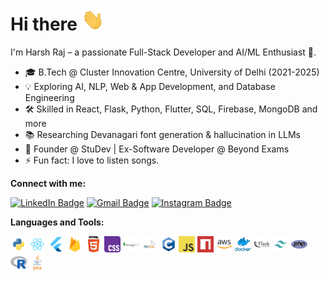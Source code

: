 # Hi there <img src="./Hi.gif" height="35px">

I'm Harsh Raj – a passionate Full-Stack Developer and AI/ML Enthusiast 🚀.

- 🎓 B.Tech @ Cluster Innovation Centre, University of Delhi (2021-2025)
- 💡 Exploring AI, NLP, Web & App Development, and Database Engineering
- 🛠 Skilled in React, Flask, Python, Flutter, SQL, Firebase, MongoDB and more
- 📚 Researching Devanagari font generation & hallucination in LLMs
- 💼 Founder @ StuDev | Ex-Software Developer @ Beyond Exams
- ⚡ Fun fact: I love to listen songs.

**Connect with me:**

[![LinkedIn Badge](https://img.shields.io/badge/LinkedIn-0077B5?style=for-the-badge&logo=linkedin&logoColor=white)](https://www.linkedin.com/in/rajharsh18/) [![Gmail Badge](https://img.shields.io/badge/Gmail-D14836?style=for-the-badge&logo=gmail&logoColor=white)](mailto:rajharsh1810@gmail.com) [![Instagram Badge](https://img.shields.io/badge/Instagram-E4405F?style=for-the-badge&logo=instagram&logoColor=white)](https://www.instagram.com/ha_sh_raj18/)

**Languages and Tools:**

<code><img alt="Python" width="26px" src="https://raw.githubusercontent.com/github/explore/80688e429a7d4ef2fca1e82350fe8e3517d3494d/topics/python/python.png" /></code>
<code><img alt="ReactJS" width="26px" src="https://raw.githubusercontent.com/github/explore/main/topics/react/react.png" /></code>
<code><img alt="Flutter" width="26px" src="https://raw.githubusercontent.com/github/explore/80688e429a7d4ef2fca1e82350fe8e3517d3494d/topics/flutter/flutter.png" /></code>
<code><img alt="Firebase" width="26px" src="https://raw.githubusercontent.com/github/explore/80688e429a7d4ef2fca1e82350fe8e3517d3494d/topics/firebase/firebase.png" /></code>
<code><img alt="HTML5" width="26px" src="https://raw.githubusercontent.com/github/explore/80688e429a7d4ef2fca1e82350fe8e3517d3494d/topics/html/html.png" /></code>
<code><img alt="CSS3" width="26px" src="https://raw.githubusercontent.com/github/explore/80688e429a7d4ef2fca1e82350fe8e3517d3494d/topics/css/css.png" /></code>
<code><img alt="MongoDB" width="26px" src="https://raw.githubusercontent.com/github/explore/80688e429a7d4ef2fca1e82350fe8e3517d3494d/topics/mongodb/mongodb.png" /></code>
<code><img alt="MY-SQL" width="26px" src="https://raw.githubusercontent.com/github/explore/80688e429a7d4ef2fca1e82350fe8e3517d3494d/topics/mysql/mysql.png" /></code>
<code><img alt="C" width="26px" src="https://raw.githubusercontent.com/github/explore/80688e429a7d4ef2fca1e82350fe8e3517d3494d/topics/c/c.png" /></code>
<code><img alt="JavaScript" width="26px" src="https://raw.githubusercontent.com/github/explore/main/topics/javascript/javascript.png" /></code>
<code><img alt="npm" width="26px" src="https://raw.githubusercontent.com/github/explore/main/topics/npm/npm.png" /></code>
<code><img alt="AWS" width="26px" src="https://raw.githubusercontent.com/github/explore/main/topics/aws/aws.png" /></code>
<code><img alt="Docker" width="26px" src="https://raw.githubusercontent.com/github/explore/main/topics/docker/docker.png" /></code>
<code><img alt="Flask" width="26px" src="https://raw.githubusercontent.com/github/explore/main/topics/flask/flask.png" /></code>
<code><img alt="Tailwind CSS" width="26px" src="https://raw.githubusercontent.com/github/explore/main/topics/tailwind/tailwind.png" /></code>
<code><img alt="PHP" width="26px" src="https://raw.githubusercontent.com/github/explore/main/topics/php/php.png" /></code>
<code><img alt="R" width="26px" src="https://raw.githubusercontent.com/github/explore/main/topics/r/r.png" /></code>
<code><img alt="Java" width="26px" src="https://raw.githubusercontent.com/github/explore/main/topics/java/java.png" /></code>
